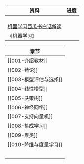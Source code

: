 | 资料                                                                                        | 进度  |
| ----------------------------------------------------------------------------------------- | --- |
| <br>[机器学习西瓜书白话解读]( https://www.bilibili.com/video/BV17J411C7zZ?p=26&vd_source=e2ed568ab ) |     |
| 《机器学习》                                                                                    |     |

| 章节              |
| --------------- |
| [[001-介绍教材]]    |
| [[002-绪论]]      |
| [[003-模型评估与选择]] |
| [[004-线性模型]]    |
| [[005-决策树]]     |
| [[006-神经网络]]    |
| [[007-支持向量机]]   |
| [[008-集成学习]]    |
| [[009-聚类]]      |
| [[010-降维与度量学习]] |
|                 |
|                 |
|                 |
|                 |
|                 |

